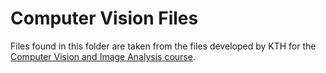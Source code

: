 # Computer Vision Files

Files found in this folder are taken from the files developed by KTH for the [Computer Vision and Image Analysis course](https://www.kth.se/student/kurser/kurs/DD2423?l=en).